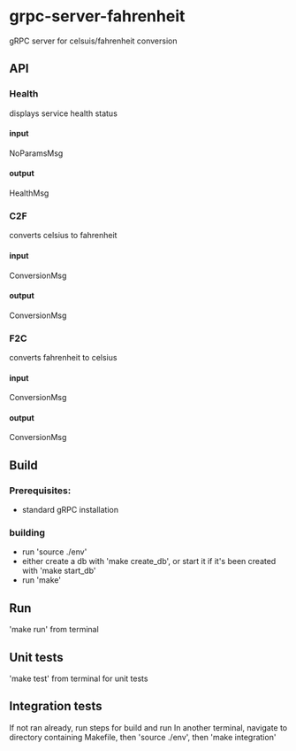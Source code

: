 # grpc-server-fahrenheit
gRPC server for celsuis/fahrenheit conversion

## API
### Health
displays service health status
#### input
NoParamsMsg
#### output
HealthMsg

### C2F
converts celsius to fahrenheit
#### input
ConversionMsg
#### output
ConversionMsg

### F2C
converts fahrenheit to celsius
#### input
ConversionMsg
#### output
ConversionMsg

## Build
### Prerequisites:
- standard gRPC installation

### building
- run 'source ./env'
- either create a db with 'make create_db', or start it if it's been created with 'make start_db'
- run 'make'

## Run
'make run' from terminal

## Unit tests
'make test' from terminal for unit tests

## Integration tests
If not ran already, run steps for build and run
In another terminal, navigate to directory containing Makefile, then 'source ./env', then 'make integration'
